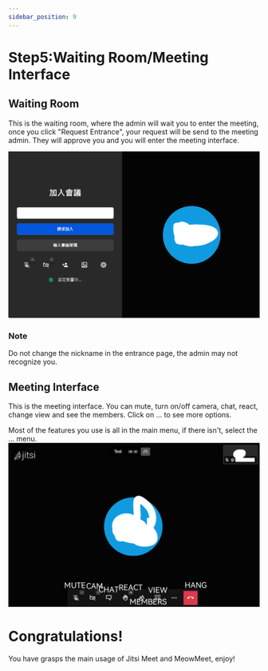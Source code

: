 ```yaml
---
sidebar_position: 9
---
```


# Step5:Waiting Room/Meeting Interface
## Waiting Room
This is the waiting room, where the admin will wait you to enter the meeting, once you click "Request Entrance", your request will be send to the meeting admin. They will approve you and you will enter the meeting interface.

![](./img/waitingroom.png)

### Note
Do not change the nickname in the entrance page, the admin may not recognize you.

## Meeting Interface
This is the meeting interface. You can mute, turn on/off camera, chat, react, change view and see the members. Click on ... to see more options.

Most of the features you use is all in the main menu, if there isn't, select the ... menu.
![](./img/meeting.png)

# Congratulations!
You have grasps the main usage of Jitsi Meet and MeowMeet, enjoy!